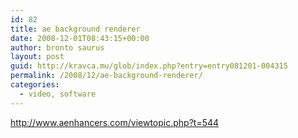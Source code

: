 ```yaml
---
id: 82
title: ae background renderer
date: 2008-12-01T08:43:15+00:00
author: bronto saurus
layout: post
guid: http://kravca.mu/glob/index.php?entry=entry081201-004315
permalink: /2008/12/ae-background-renderer/
categories:
  - video, software
---
```

<a href="http://www.aenhancers.com/viewtopic.php?t=544" target="_blank" >http://www.aenhancers.com/viewtopic.php?t=544</a>